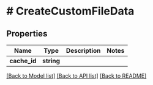 # # CreateCustomFileData

## Properties

Name | Type | Description | Notes
------------ | ------------- | ------------- | -------------
**cache_id** | **string** |  |

[[Back to Model list]](../../README.md#models) [[Back to API list]](../../README.md#endpoints) [[Back to README]](../../README.md)
